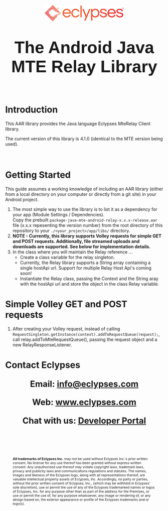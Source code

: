 <center>
<img src="Eclypses.png" style="width:50%;"/>
</center>

<div align="center" style="font-size:40pt; font-weight:900; font-family:arial; margin-top:50px;" >
The Android Java MTE Relay Library</div>
<br><br><br>

# Introduction 
This AAR library provides the Java language Eclypses MteRelay Client library.

The current version of this library is 4.1.0 (identical to the MTE version being used).
<br><br><br>

# Getting Started
This guide assumes a working knowledge of including an AAR library (either from a local directory on your computer or directly from a git site) in your Android project.
1.	The most simple way to use the library is to list it as a dependency for your app (Module Settings / Dependencies).\
Copy the prebuilt `package-java-mte-android-relay-x.x.x-release.aar` file (x.x.x repesenting the version number) from the root directory of this repository to your `./<your_project>/app/libs/` directory.
2.	**NOTE - Currently, this library supports Volley requests for simple GET and POST requests. Additionally, file streamed uploads and downloads are supported. See below for implementation details.**
3. In the class where you will maintain the Relay reference ... 
   - Create a class variable for the relay singleton. 
   - Currently, the Relay library supports a String array containing a single hostApi url. Support for multiple Relay Host Api's coming soon!
   - Instantiate the Relay class, passing the Context and the String aray with the hostApi url and store the object in the class Relay variable.

# Simple Volley GET and POST requests
   
1. After creating your Volley request, instead of calling `RequestSingleton.getInstance(context).addToRequestQueue(request);`, call relay.addToMteRequestQueue(), passing the request object and a new RelayResponseListener.


<div style="page-break-after: always; break-after: page;"></div>


# Contact Eclypses

<p align="center" style="font-weight: bold; font-size: 20pt;">Email: <a href="mailto:info@eclypses.com">info@eclypses.com</a></p>
<p align="center" style="font-weight: bold; font-size: 20pt;">Web: <a href="https://www.eclypses.com">www.eclypses.com</a></p>
<p align="center" style="font-weight: bold; font-size: 20pt;">Chat with us: <a href="https://developers.eclypses.com/dashboard">Developer Portal</a></p>
<p style="font-size: 8pt; margin-bottom: 0; margin: 100px 24px 30px 24px; " >
<b>All trademarks of Eclypses Inc.</b> may not be used without Eclypses Inc.'s prior written consent. No license for any use thereof has been granted without express written consent. Any unauthorized use thereof may violate copyright laws, trademark laws, privacy and publicity laws and communications regulations and statutes. The names, images and likeness of the Eclypses logo, along with all representations thereof, are valuable intellectual property assets of Eclypses, Inc. Accordingly, no party or parties, without the prior written consent of Eclypses, Inc., (which may be withheld in Eclypses' sole discretion), use or permit the use of any of the Eclypses trademarked names or logos of Eclypses, Inc. for any purpose other than as part of the address for the Premises, or use or permit the use of, for any purpose whatsoever, any image or rendering of, or any design based on, the exterior appearance or profile of the Eclypses trademarks and or logo(s).
</p>
